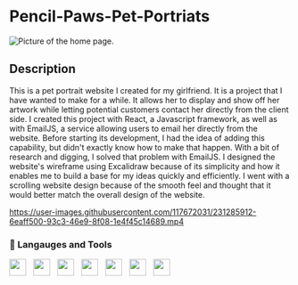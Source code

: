 # Pencil-Paws-Pet-Portriats

![Picture of the home page.](https://user-images.githubusercontent.com/117672031/231279037-75f48881-a71d-41f3-9f5c-19489ce6d58d.PNG)

## Description
This is a pet portrait website I created for my girlfriend. It is a project that I have wanted to make for a while. It allows her to display and show off her artwork while letting potential customers contact her directly from the client side. I created this project with React, a Javascript framework, as well as with EmailJS, a service allowing users to email her directly from the website. Before starting its development, I had the idea of adding this capability, but didn't exactly know how to make that happen. With a bit of research and digging, I solved that problem with EmailJS. I designed the website's wireframe using Excalidraw because of its simplicity and how it enables me to build a base for my ideas quickly and efficiently. I went with a scrolling website design because of the smooth feel and thought that it would better match the overall design of the website.

https://user-images.githubusercontent.com/117672031/231285912-6eaff500-93c3-46e9-8f08-1e4f45c14689.mp4

### 🧰 Langauges and Tools


<img align="left" style="padding-right:10px" width="30px" src="https://cdn.jsdelivr.net/gh/devicons/devicon/icons/vscode/vscode-original.svg" />
<img align="left" style="padding-right:10px" width="30px" src="https://cdn.jsdelivr.net/gh/devicons/devicon/icons/react/react-original.svg" />
<img align="left" style="padding-right:10px" width="30px" src="https://cdn.jsdelivr.net/gh/devicons/devicon/icons/trello/trello-plain.svg" />
<img align="left" style="padding-right:10px" width="30px" src="https://cdn.jsdelivr.net/gh/devicons/devicon/icons/javascript/javascript-original.svg" />
<img align="left" style="padding-right:10px" width="30px" src="https://cdn.jsdelivr.net/gh/devicons/devicon/icons/html5/html5-original.svg" />
<img align="left" style="padding-right:10px" width="30px" src="https://cdn.jsdelivr.net/gh/devicons/devicon/icons/git/git-original.svg" />
<img align="left" style="padding-right:10px" width="30px" src="https://cdn.jsdelivr.net/gh/devicons/devicon/icons/css3/css3-original.svg" />

          
